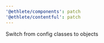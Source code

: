 ```yaml
---
'@ethlete/components': patch
'@ethlete/contentful': patch
---
```


Switch from config classes to objects

